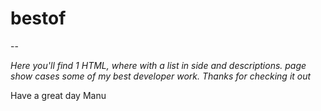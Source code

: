 # bestof
--

*Here you'll find 1 HTML, where with a list in side and descriptions. page show cases some of my best developer work. 
Thanks for checking it out*

Have a great day
Manu
